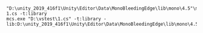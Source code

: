 # 

## 

    "D:\unity_2019_416f1\Unity\Editor\Data\MonoBleedingEdge\lib\mono\4.5"\mcs.exe" 1.cs -t:library
    mcs.exe "D:\vstest\1.cs" -t:library -lib:D:\unity_2019_416f1\Unity\Editor\Data\MonoBleedingEdge\lib\mono\4.5